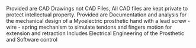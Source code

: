 Provided are CAD Drawings not CAD Files,
All CAD files are kept private to protect intellectual property. 
Provided are Documentation and analysis for the mechanical design of a Myoelectric prosthetic hand with a lead screw - wire - spring mechanism to simulate tendons and fingers motion for extension and retraction
Includes Electrical Engineering of the Prosthetic and Software control 
